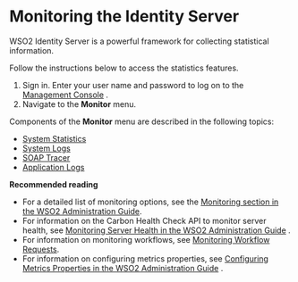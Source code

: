 # Monitoring the Identity Server

WSO2 Identity Server is a powerful framework for collecting statistical
information.

Follow the instructions below to access the statistics features.

1.  Sign in. Enter your user name and password to log on to the
    [Management Console](../../setup/getting-started-with-the-management-console)
    .
2.  Navigate to the **Monitor** menu.

Components of the **Monitor** menu are described in the following
topics:

-   [System Statistics](_System_Statistics_)
-   [System Logs](_System_Logs_)
-   [SOAP Tracer](../../using-wso2-identity-server/soap-tracer_)
-   [Application Logs](_Application_Logs_)

**Recommended reading**

-   For a detailed list of monitoring options, see the [Monitoring
    section in the WSO2 Administration
    Guide](https://docs.wso2.com/display/ADMIN44x/Monitoring).
-   For information on the Carbon Health Check API to monitor server
    health, see [Monitoring Server Health in the WSO2 Administration
    Guide](https://docs.wso2.com/display/ADMIN44x/Monitoring+Server+Health)
    .
-   For information on monitoring workflows, see [Monitoring Workflow
    Requests](_Monitoring_Workflow_Requests_).
-   For information on configuring metrics properties, see [Configuring
    Metrics Properties in the WSO2 Administration
    Guide](https://docs.wso2.com/display/ADMIN44x/Configuring+Metrics+Properties)
    .
